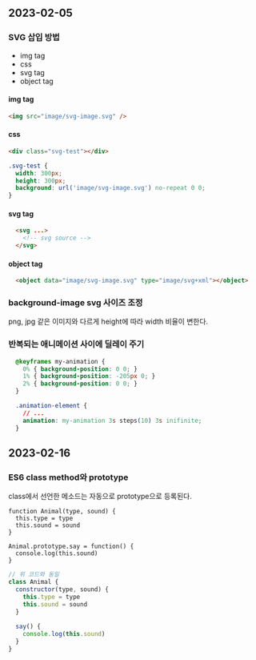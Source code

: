 ## 2023-02-05
### SVG 삽입 방법
- img tag
- css
- svg tag
- object tag

#### img tag
```html
<img src="image/svg-image.svg" />
```
#### css
```html
<div class="svg-test"></div>
```
```css
.svg-test {
  width: 300px;
  height: 300px;
  background: url('image/svg-image.svg') no-repeat 0 0;
}
```
#### svg tag
```html
  <svg ...>
    <!-- svg source -->
  </svg>
```
#### object tag
```html
  <object data="image/svg-image.svg" type="image/svg+xml"></object>
```

### background-image svg 사이즈 조정
png, jpg 같은 이미지와 다르게 height에 따라 width 비율이 변한다.


### 반복되는 애니메이션 사이에 딜레이 주기
```css
  @keyframes my-animation {
    0% { background-position: 0 0; }
    1% { background-position: -205px 0; }
    2% { background-position: 0 0; }
  }
```
```css
  .animation-element {
    // ...
    animation: my-animation 3s steps(10) 3s inifinite;
  }
```


## 2023-02-16
### ES6 class method와 prototype
class에서 선언한 메소드는 자동으로 prototype으로 등록된다.  
```jf
function Animal(type, sound) {
  this.type = type
  this.sound = sound
}

Animal.prototype.say = function() {
  console.log(this.sound)
}

```
```js
// 위 코드와 동일
class Animal {
  constructor(type, sound) {
    this.type = type
    this.sound = sound
  }
  
  say() {
    console.log(this.sound)
  }
}
```
